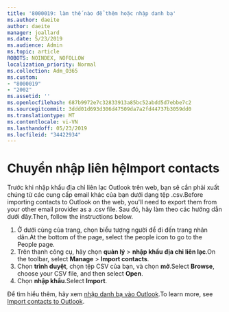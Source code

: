 ```yaml
---
title: '8000019: làm thế nào để thêm hoặc nhập danh bạ'
ms.author: daeite
author: daeite
manager: joallard
ms.date: 5/23/2019
ms.audience: Admin
ms.topic: article
ROBOTS: NOINDEX, NOFOLLOW
localization_priority: Normal
ms.collection: Adm_O365
ms.custom:
- "8000019"
- "2002"
ms.assetid: ''
ms.openlocfilehash: 687b9972e7c32833913a85bc52abdd5d7ebbe7c2
ms.sourcegitcommit: 3ddd01d693d306d47509da7a2fd44737b3059dd0
ms.translationtype: MT
ms.contentlocale: vi-VN
ms.lasthandoff: 05/23/2019
ms.locfileid: "34422934"
---
```

# <a name="import-contacts"></a><span data-ttu-id="c8d23-102">Chuyển nhập liên hệ</span><span class="sxs-lookup"><span data-stu-id="c8d23-102">Import contacts</span></span>

<span data-ttu-id="c8d23-103">Trước khi nhập khẩu địa chỉ liên lạc Outlook trên web, bạn sẽ cần phải xuất chúng từ các cung cấp email khác của bạn dưới dạng tệp .csv.</span><span class="sxs-lookup"><span data-stu-id="c8d23-103">Before importing contacts to Outlook on the web, you'll need to export them from your other email provider as a .csv file.</span></span> <span data-ttu-id="c8d23-104">Sau đó, hãy làm theo các hướng dẫn dưới đây.</span><span class="sxs-lookup"><span data-stu-id="c8d23-104">Then, follow the instructions below.</span></span>

1. <span data-ttu-id="c8d23-105">Ở dưới cùng của trang, chọn biểu tượng người để đi đến trang nhân dân.</span><span class="sxs-lookup"><span data-stu-id="c8d23-105">At the bottom of the page, select the people icon to go to the People page.</span></span>
2. <span data-ttu-id="c8d23-106">Trên thanh công cụ, hãy chọn **quản lý** > **nhập khẩu địa chỉ liên lạc**.</span><span class="sxs-lookup"><span data-stu-id="c8d23-106">On the toolbar, select **Manage** > **Import contacts**.</span></span>
3. <span data-ttu-id="c8d23-107">Chọn **trình duyệt**, chọn tệp CSV của bạn, và chọn **mở**.</span><span class="sxs-lookup"><span data-stu-id="c8d23-107">Select **Browse**, choose your CSV file, and then select **Open**.</span></span>
4. <span data-ttu-id="c8d23-108">Chọn **nhập khẩu**.</span><span class="sxs-lookup"><span data-stu-id="c8d23-108">Select **Import**.</span></span>

<span data-ttu-id="c8d23-109">Để tìm hiểu thêm, hãy xem [nhập danh bạ vào Outlook](https://support.office.com/article/bb796340-b58a-46c1-90c7-b549b8f3c5f8#ID0EAACAAA=Outlook_on_the_web).</span><span class="sxs-lookup"><span data-stu-id="c8d23-109">To learn more, see [Import contacts to Outlook](https://support.office.com/article/bb796340-b58a-46c1-90c7-b549b8f3c5f8#ID0EAACAAA=Outlook_on_the_web).</span></span>

